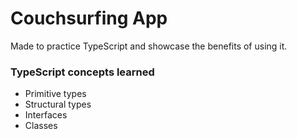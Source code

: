 # Couchsurfing App

Made to practice TypeScript and showcase the benefits of using it.

### TypeScript concepts learned  
- Primitive types
- Structural types
- Interfaces
- Classes 
